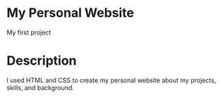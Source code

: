 # My Personal Website
My first project 

# Description
I used HTML and CSS to create my personal website about my projects, skills, and background.